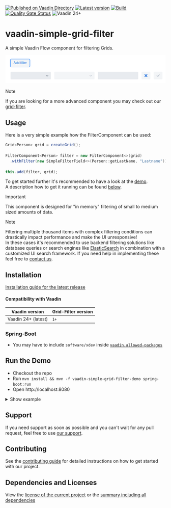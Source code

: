 [![Published on Vaadin Directory](https://img.shields.io/badge/Vaadin%20Directory-published-00b4f0?logo=vaadin)](https://vaadin.com/directory/component/simple-grid-filter-for-vaadin)
[![Latest version](https://img.shields.io/maven-central/v/software.xdev/vaadin-simple-grid-filter?logo=apache%20maven)](https://mvnrepository.com/artifact/software.xdev/vaadin-simple-grid-filter)
[![Build](https://img.shields.io/github/actions/workflow/status/xdev-software/vaadin-simple-grid-filter/check-build.yml?branch=develop)](https://github.com/xdev-software/vaadin-simple-grid-filter/actions/workflows/check-build.yml?query=branch%3Adevelop)
[![Quality Gate Status](https://sonarcloud.io/api/project_badges/measure?project=xdev-software_vaadin-simple-grid-filter&metric=alert_status)](https://sonarcloud.io/dashboard?id=xdev-software_vaadin-simple-grid-filter)
![Vaadin 24+](https://img.shields.io/badge/Vaadin%20Platform/Flow-24+-00b4f0)

# vaadin-simple-grid-filter

A simple Vaadin Flow component for filtering Grids.

![demo](assets/demo.png)

> [!NOTE]
> If you are looking for a more advanced component you may check out our [grid-filter](https://github.com/xdev-software/vaadin-grid-filter).

## Usage

Here is a very simple example how the FilterComponent can be used:
```java
Grid<Person> grid = createGrid();

FilterComponent<Person> filter = new FilterComponent<>(grid)
  .withFilter(new SimpleFilterField<>(Person::getLastName, "Lastname"));

this.add(filter, grid);
```

To get started further it's recommended to have a look at the [demo](./vaadin-simple-grid-filter-demo).<br/>
A description how to get it running can be found [below](#run-the-demo).

> [!IMPORTANT]
> This component is designed for "in memory" filtering of small to medium sized amounts of data.

> [!NOTE]
> Filtering multiple thousand items with complex filtering conditions can drastically impact performance and make the UI unresponsive!<br/> In these cases it's recommended to use backend filtering solutions like database queries or search engines like [ElasticSearch](https://en.wikipedia.org/wiki/Elasticsearch) in combination with a customized UI search framework. If you need help in implementing these feel free to [contact us](https://xdev.software/en/services/support).

## Installation
[Installation guide for the latest release](https://github.com/xdev-software/vaadin-simple-grid-filter/releases/latest#Installation)

#### Compatibility with Vaadin

| Vaadin version | Grid-Filter version |
| --- | --- |
| Vaadin 24+ (latest) | ``1+`` |

### Spring-Boot
* You may have to include ``software/xdev`` inside [``vaadin.allowed-packages``](https://vaadin.com/docs/latest/integrations/spring/configuration#configure-the-scanning-of-packages)

## Run the Demo
* Checkout the repo
* Run ``mvn install && mvn -f vaadin-simple-grid-filter-demo spring-boot:run``
* Open http://localhost:8080

<details>
  <summary>Show example</summary>
  
  ![demo](assets/demo.avif)
</details>

## Support
If you need support as soon as possible and you can't wait for any pull request, feel free to use [our support](https://xdev.software/en/services/support).

## Contributing
See the [contributing guide](./CONTRIBUTING.md) for detailed instructions on how to get started with our project.

## Dependencies and Licenses
View the [license of the current project](LICENSE) or the [summary including all dependencies](https://xdev-software.github.io/vaadin-simple-grid-filter/dependencies)

